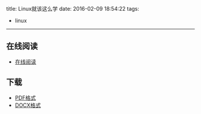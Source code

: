 title: Linux就该这么学
date: 2016-02-09 18:54:22
tags:
  - linux
---

## 在线阅读 ##

+ [在线阅读](http://www.linuxprobe.com/)

## 下载 ##

+ [PDF格式](http://www.linuxprobe.com/docs/LinuxProbe.pdf)
+ [DOCX格式](http://www.linuxprobe.com/docs/LinuxProbe.docx)
